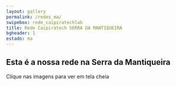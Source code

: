 ```yaml
---
layout: gallery
permalink: /redes_ma/
swipebox: rede_caipiratechlab
title: Rede Caipiratech SERRA DA MANTIQUEIRA
bgheader: 1
estado: ma
---
```


## Esta é a nossa rede na Serra da Mantiqueira

Clique nas imagens para ver em tela cheia


